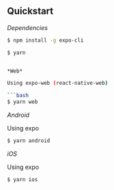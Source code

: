 ## Quickstart

*Dependencies*

```bash
$ npm install -g expo-cli

$ yarn


*Web*

Using expo-web (react-native-web)

```bash
$ yarn web
```

*Android*

Using expo

```bash
$ yarn android
```

*iOS*

Using expo

```bash
$ yarn ios
```